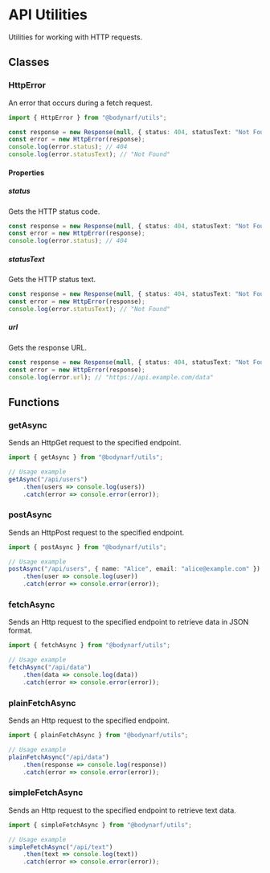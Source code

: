# API Utilities

Utilities for working with HTTP requests.

## Classes

### HttpError

An error that occurs during a fetch request.

```typescript
import { HttpError } from "@bodynarf/utils";

const response = new Response(null, { status: 404, statusText: "Not Found" });
const error = new HttpError(response);
console.log(error.status); // 404
console.log(error.statusText); // "Not Found"
```

#### Properties

##### status

Gets the HTTP status code.

```typescript
const response = new Response(null, { status: 404, statusText: "Not Found" });
const error = new HttpError(response);
console.log(error.status); // 404
```

##### statusText

Gets the HTTP status text.

```typescript
const response = new Response(null, { status: 404, statusText: "Not Found" });
const error = new HttpError(response);
console.log(error.statusText); // "Not Found"
```

##### url

Gets the response URL.

```typescript
const response = new Response(null, { status: 404, statusText: "Not Found", url: "https://api.example.com/data" });
const error = new HttpError(response);
console.log(error.url); // "https://api.example.com/data"
```

## Functions

### getAsync

Sends an HttpGet request to the specified endpoint.

```typescript
import { getAsync } from "@bodynarf/utils";

// Usage example
getAsync("/api/users")
    .then(users => console.log(users))
    .catch(error => console.error(error));
```

### postAsync

Sends an HttpPost request to the specified endpoint.

```typescript
import { postAsync } from "@bodynarf/utils";

// Usage example
postAsync("/api/users", { name: "Alice", email: "alice@example.com" })
    .then(user => console.log(user))
    .catch(error => console.error(error));
```

### fetchAsync

Sends an Http request to the specified endpoint to retrieve data in JSON format.

```typescript
import { fetchAsync } from "@bodynarf/utils";

// Usage example
fetchAsync("/api/data")
    .then(data => console.log(data))
    .catch(error => console.error(error));
```

### plainFetchAsync

Sends an Http request to the specified endpoint.

```typescript
import { plainFetchAsync } from "@bodynarf/utils";

// Usage example
plainFetchAsync("/api/data")
    .then(response => console.log(response))
    .catch(error => console.error(error));
```

### simpleFetchAsync

Sends an Http request to the specified endpoint to retrieve text data.

```typescript
import { simpleFetchAsync } from "@bodynarf/utils";

// Usage example
simpleFetchAsync("/api/text")
    .then(text => console.log(text))
    .catch(error => console.error(error));
